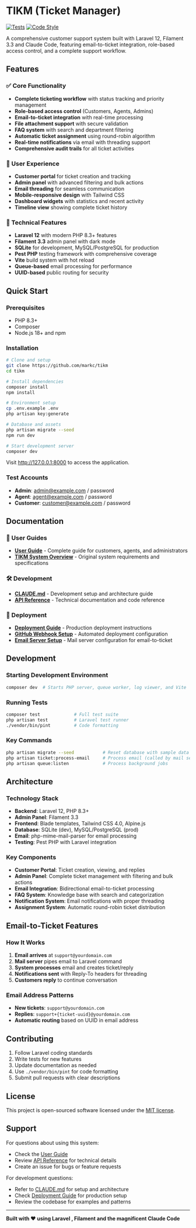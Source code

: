 # TIKM (Ticket Manager)

[![Tests](https://github.com/markc/tikm/actions/workflows/tests.yml/badge.svg?branch=main)](https://github.com/markc/tikm/actions/workflows/tests.yml)
[![Code Style](https://github.com/markc/tikm/actions/workflows/code-style.yml/badge.svg?branch=main)](https://github.com/markc/tikm/actions/workflows/code-style.yml)

A comprehensive customer support system built with Laravel 12, Filament 3.3 and Claude Code, featuring email-to-ticket integration, role-based access control, and a complete support workflow.

<!-- Auto-merge test - remove this line -->

## Features

### ✅ Core Functionality
- **Complete ticketing workflow** with status tracking and priority management
- **Role-based access control** (Customers, Agents, Admins)
- **Email-to-ticket integration** with real-time processing
- **File attachment support** with secure validation
- **FAQ system** with search and department filtering
- **Automatic ticket assignment** using round-robin algorithm
- **Real-time notifications** via email with threading support
- **Comprehensive audit trails** for all ticket activities

### 🎯 User Experience
- **Customer portal** for ticket creation and tracking
- **Admin panel** with advanced filtering and bulk actions
- **Email threading** for seamless communication
- **Mobile-responsive design** with Tailwind CSS
- **Dashboard widgets** with statistics and recent activity
- **Timeline view** showing complete ticket history

### 🔧 Technical Features
- **Laravel 12** with modern PHP 8.3+ features
- **Filament 3.3** admin panel with dark mode
- **SQLite** for development, MySQL/PostgreSQL for production
- **Pest PHP** testing framework with comprehensive coverage
- **Vite** build system with hot reload
- **Queue-based** email processing for performance
- **UUID-based** public routing for security

## Quick Start

### Prerequisites
- PHP 8.3+
- Composer
- Node.js 18+ and npm

### Installation

```bash
# Clone and setup
git clone https://github.com/markc/tikm
cd tikm

# Install dependencies
composer install
npm install

# Environment setup
cp .env.example .env
php artisan key:generate

# Database and assets
php artisan migrate --seed
npm run dev

# Start development server
composer dev
```

Visit http://127.0.0.1:8000 to access the application.

### Test Accounts
- **Admin**: admin@example.com / password
- **Agent**: agent@example.com / password  
- **Customer**: customer@example.com / password

## Documentation

### 📖 User Guides
- **[User Guide](docs/USER_GUIDE.md)** - Complete guide for customers, agents, and administrators
- **[TIKM System Overview](docs/TICKETING_SYSTEM.md)** - Original system requirements and specifications

### 🛠️ Development
- **[CLAUDE.md](CLAUDE.md)** - Development setup and architecture guide
- **[API Reference](docs/API_REFERENCE.md)** - Technical documentation and code reference

### 🚀 Deployment
- **[Deployment Guide](docs/DEPLOYMENT_GUIDE.md)** - Production deployment instructions
- **[GitHub Webhook Setup](docs/GITHUB_WEBHOOK_SETUP.md)** - Automated deployment configuration
- **[Email Server Setup](docs/EMAIL_SERVER_SETUP.md)** - Mail server configuration for email-to-ticket

## Development

### Starting Development Environment
```bash
composer dev  # Starts PHP server, queue worker, log viewer, and Vite
```

### Running Tests
```bash
composer test             # Full test suite
php artisan test          # Laravel test runner
./vendor/bin/pint         # Code formatting
```

### Key Commands
```bash
php artisan migrate --seed           # Reset database with sample data
php artisan ticket:process-email     # Process email (called by mail server)
php artisan queue:listen             # Process background jobs
```

## Architecture

### Technology Stack
- **Backend**: Laravel 12, PHP 8.3+
- **Admin Panel**: Filament 3.3
- **Frontend**: Blade templates, Tailwind CSS 4.0, Alpine.js
- **Database**: SQLite (dev), MySQL/PostgreSQL (prod)
- **Email**: php-mime-mail-parser for email processing
- **Testing**: Pest PHP with Laravel integration

### Key Components
- **Customer Portal**: Ticket creation, viewing, and replies
- **Admin Panel**: Complete ticket management with filtering and bulk actions
- **Email Integration**: Bidirectional email-to-ticket processing
- **FAQ System**: Knowledge base with search and categorization
- **Notification System**: Email notifications with proper threading
- **Assignment System**: Automatic round-robin ticket distribution

## Email-to-Ticket Features

### How It Works
1. **Email arrives** at `support@yourdomain.com`
2. **Mail server** pipes email to Laravel command
3. **System processes** email and creates ticket/reply
4. **Notifications sent** with Reply-To headers for threading
5. **Customers reply** to continue conversation

### Email Address Patterns
- **New tickets**: `support@yourdomain.com`
- **Replies**: `support+{ticket-uuid}@yourdomain.com`
- **Automatic routing** based on UUID in email address

## Contributing

1. Follow Laravel coding standards
2. Write tests for new features
3. Update documentation as needed
4. Use `./vendor/bin/pint` for code formatting
5. Submit pull requests with clear descriptions

## License

This project is open-sourced software licensed under the [MIT license](LICENSE).

## Support

For questions about using this system:
- Check the [User Guide](docs/USER_GUIDE.md)
- Review [API Reference](docs/API_REFERENCE.md) for technical details
- Create an issue for bugs or feature requests

For development questions:
- Refer to [CLAUDE.md](CLAUDE.md) for setup and architecture
- Check [Deployment Guide](docs/DEPLOYMENT_GUIDE.md) for production setup
- Review the codebase for examples and patterns

---

**Built with ❤️ using Laravel , Filament and the magnificent Claude Code**

